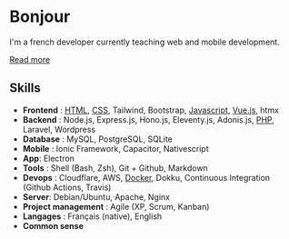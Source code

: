# Bonjour

I'm a french developer currently teaching web and mobile development.

[Read more](https://clementbarbaza.com)

## Skills

* **Frontend** : [HTML](https://github.com/cba85?tab=repositories&language=html), [CSS](https://github.com/cba85?tab=repositories&language=css), Tailwind, Bootstrap, [Javascript](https://github.com/cba85?tab=repositories&language=javascript), [Vue.js](https://github.com/cba85?tab=repositories&language=vue), htmx
* **Backend** : Node.js, Express.js, Hono.js, Eleventy.js, Adonis.js, [PHP](https://github.com/cba85?tab=repositories&language=php), Laravel, Wordpress
* **Database** : MySQL, PostgreSQL, SQLite
* **Mobile** : Ionic Framework, Capacitor, Nativescript
* **App**: Electron
* **Tools** : Shell (Bash, Zsh), Git + Github, Markdown
* **Devops** : Cloudflare, AWS, [Docker](https://github.com/cba85?tab=repositories&language=dockerfile), Dokku, Continuous Integration (Github Actions, Travis)
* **Server**: Debian/Ubuntu, Apache, Nginx
* **Project management** : Agile (XP, Scrum, Kanban)
* **Langages** : Français (native), English
* **Common sense**
